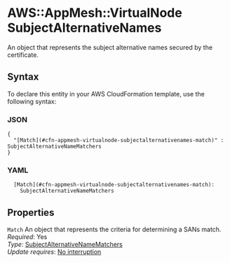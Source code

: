 # AWS::AppMesh::VirtualNode SubjectAlternativeNames<a name="aws-properties-appmesh-virtualnode-subjectalternativenames"></a>

An object that represents the subject alternative names secured by the certificate\.

## Syntax<a name="aws-properties-appmesh-virtualnode-subjectalternativenames-syntax"></a>

To declare this entity in your AWS CloudFormation template, use the following syntax:

### JSON<a name="aws-properties-appmesh-virtualnode-subjectalternativenames-syntax.json"></a>

```
{
  "[Match](#cfn-appmesh-virtualnode-subjectalternativenames-match)" : SubjectAlternativeNameMatchers
}
```

### YAML<a name="aws-properties-appmesh-virtualnode-subjectalternativenames-syntax.yaml"></a>

```
  [Match](#cfn-appmesh-virtualnode-subjectalternativenames-match): 
    SubjectAlternativeNameMatchers
```

## Properties<a name="aws-properties-appmesh-virtualnode-subjectalternativenames-properties"></a>

`Match`  <a name="cfn-appmesh-virtualnode-subjectalternativenames-match"></a>
An object that represents the criteria for determining a SANs match\.  
*Required*: Yes  
*Type*: [SubjectAlternativeNameMatchers](aws-properties-appmesh-virtualnode-subjectalternativenamematchers.md)  
*Update requires*: [No interruption](https://docs.aws.amazon.com/AWSCloudFormation/latest/UserGuide/using-cfn-updating-stacks-update-behaviors.html#update-no-interrupt)